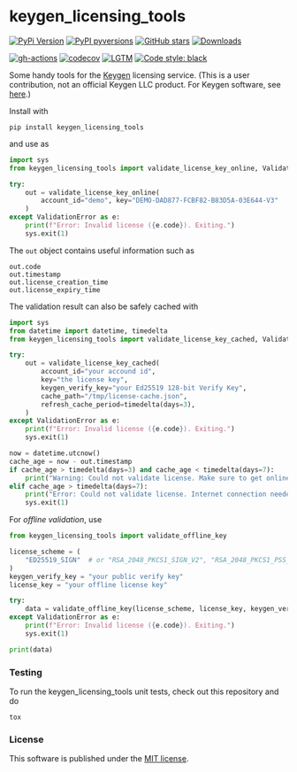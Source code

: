 # keygen_licensing_tools

[![PyPi Version](https://img.shields.io/pypi/v/keygen_licensing_tools.svg?style=flat-square)](https://pypi.org/project/keygen_licensing_tools/)
[![PyPI pyversions](https://img.shields.io/pypi/pyversions/keygen_licensing_tools.svg?style=flat-square)](https://pypi.org/project/keygen_licensing_tools/)
[![GitHub stars](https://img.shields.io/github/stars/nschloe/keygen_licensing_tools.svg?style=flat-square&logo=github&label=Stars&logoColor=white)](https://github.com/nschloe/keygen_licensing_tools)
[![Downloads](https://pepy.tech/badge/keygen_licensing_tools/month?style=flat-square)](https://pepy.tech/project/keygen_licensing_tools)

[![gh-actions](https://img.shields.io/github/workflow/status/nschloe/keygen_licensing_tools/ci?style=flat-square)](https://github.com/nschloe/keygen_licensing_tools/actions?query=workflow%3Aci)
[![codecov](https://img.shields.io/codecov/c/github/nschloe/keygen_licensing_tools.svg?style=flat-square)](https://codecov.io/gh/nschloe/keygen_licensing_tools)
[![LGTM](https://img.shields.io/lgtm/grade/python/github/nschloe/keygen_licensing_tools.svg?style=flat-square)](https://lgtm.com/projects/g/nschloe/keygen_licensing_tools)
[![Code style: black](https://img.shields.io/badge/code%20style-black-000000.svg?style=flat-square)](https://github.com/psf/black)

Some handy tools for the [Keygen](https://keygen.sh/) licensing service. (This
is a user contribution, not an official Keygen LLC product. For Keygen
software, see [here](https://github.com/keygen-sh).)

Install with

```
pip install keygen_licensing_tools
```

and use as

```python
import sys
from keygen_licensing_tools import validate_license_key_online, ValidationError

try:
    out = validate_license_key_online(
        account_id="demo", key="DEMO-DAD877-FCBF82-B83D5A-03E644-V3"
    )
except ValidationError as e:
    print(f"Error: Invalid license ({e.code}). Exiting.")
    sys.exit(1)
```

The `out` object contains useful information such as

```
out.code
out.timestamp
out.license_creation_time
out.license_expiry_time
```

The validation result can also be safely cached with

<!--pytest-codeblocks:skip-->

```python
import sys
from datetime import datetime, timedelta
from keygen_licensing_tools import validate_license_key_cached, ValidationError

try:
    out = validate_license_key_cached(
        account_id="your accound id",
        key="the license key",
        keygen_verify_key="your Ed25519 128-bit Verify Key",
        cache_path="/tmp/license-cache.json",
        refresh_cache_period=timedelta(days=3),
    )
except ValidationError as e:
    print(f"Error: Invalid license ({e.code}). Exiting.")
    sys.exit(1)

now = datetime.utcnow()
cache_age = now - out.timestamp
if cache_age > timedelta(days=3) and cache_age < timedelta(days=7):
    print("Warning: Could not validate license. Make sure to get online soon.")
elif cache_age > timedelta(days=7):
    print("Error: Could not validate license. Internet connection needed. Exiting.")
    sys.exit(1)
```

For _offline validation_, use

<!--pytest-codeblocks:skip-->

```python
from keygen_licensing_tools import validate_offline_key

license_scheme = (
    "ED25519_SIGN"  # or "RSA_2048_PKCS1_SIGN_V2", "RSA_2048_PKCS1_PSS_SIGN_V2"
)
keygen_verify_key = "your public verify key"
license_key = "your offline license key"

try:
    data = validate_offline_key(license_scheme, license_key, keygen_verify_key)
except ValidationError as e:
    print(f"Error: Invalid license ({e.code}). Exiting.")
    sys.exit(1)

print(data)
```

### Testing

To run the keygen_licensing_tools unit tests, check out this repository and do

```
tox
```

### License

This software is published under the [MIT
license](https://en.wikipedia.org/wiki/MIT_License).
